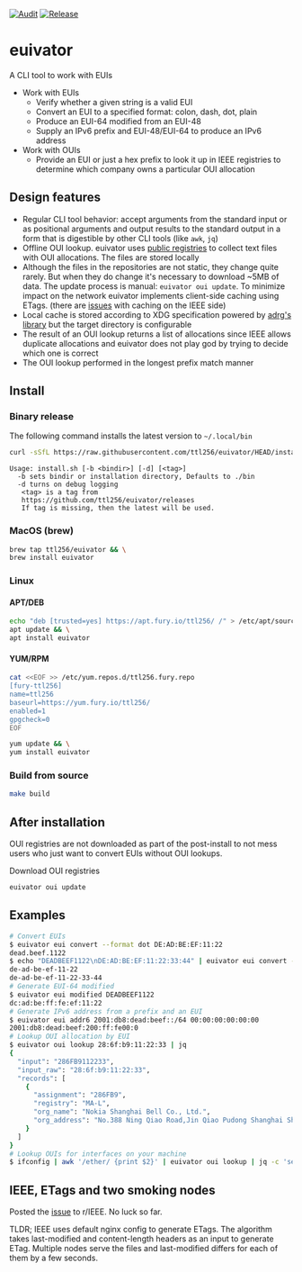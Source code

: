 [![Audit](https://github.com/ttl256/euivator/actions/workflows/audit.yaml/badge.svg)](https://github.com/ttl256/euivator/actions/workflows/audit.yaml) [![Release](https://github.com/ttl256/euivator/actions/workflows/release.yaml/badge.svg)](https://github.com/ttl256/euivator/actions/workflows/release.yaml)

# euivator

A CLI tool to work with EUIs

- Work with EUIs
  - Verify whether a given string is a valid EUI
  - Convert an EUI to a specified format: colon, dash, dot, plain
  - Produce an EUI-64 modified from an EUI-48
  - Supply an IPv6 prefix and EUI-48/EUI-64 to produce an IPv6 address
- Work with OUIs
  - Provide an EUI or just a hex prefix to look it up in IEEE registries to
    determine which company owns a particular OUI allocation

## Design features

- Regular CLI tool behavior: accept arguments from the standard input or as
  positional arguments and output results to the standard output in a form that is
  digestible by other CLI tools (like `awk`, `jq`)
- Offline OUI lookup. euivator uses [public
  registries](https://standards.ieee.org/products-programs/regauth/) to collect
  text files with OUI allocations. The files are stored locally
- Although the files in the repositories are not static, they change quite
  rarely. But when they do change it's necessary to download ~5MB of data. The
  update process is manual: `euivator oui update`. To minimize impact on the
  network euivator implements client-side caching using ETags. (there are
  [issues](#ieee-etags-and-two-smoking-nodes) with caching on the IEEE side)
- Local cache is stored according to XDG specification powered by [adrg's
  library](https://github.com/adrg/xdg) but the target directory is configurable
- The result of an OUI lookup returns a list of allocations since IEEE allows
  duplicate allocations and euivator does not play god by trying to decide which
  one is correct
- The OUI lookup performed in the longest prefix match manner

## Install

### Binary release

The following command installs the latest version to `~/.local/bin`

```sh
curl -sSfL https://raw.githubusercontent.com/ttl256/euivator/HEAD/install.sh | sh -s -- -b ~/.local/bin
```

```
Usage: install.sh [-b <bindir>] [-d] [<tag>]
  -b sets bindir or installation directory, Defaults to ./bin
  -d turns on debug logging
   <tag> is a tag from
   https://github.com/ttl256/euivator/releases
   If tag is missing, then the latest will be used.
```

### MacOS (brew)

```sh
brew tap ttl256/euivator && \
brew install euivator
```

### Linux

#### APT/DEB

```sh
echo "deb [trusted=yes] https://apt.fury.io/ttl256/ /" > /etc/apt/sources.list.d/ttl256.fury.list && \
apt update && \
apt install euivator
```

#### YUM/RPM

```sh
cat <<EOF >> /etc/yum.repos.d/ttl256.fury.repo
[fury-ttl256]
name=ttl256
baseurl=https://yum.fury.io/ttl256/
enabled=1
gpgcheck=0
EOF

yum update && \
yum install euivator
```

### Build from source

```sh
make build
```

## After installation

OUI registries are not downloaded as part of the post-install to not mess users
who just want to convert EUIs without OUI lookups.

Download OUI registries

```sh
euivator oui update
```

## Examples

```sh
# Convert EUIs
$ euivator eui convert --format dot DE:AD:BE:EF:11:22
dead.beef.1122
$ echo "DEADBEEF1122\nDE:AD:BE:EF:11:22:33:44" | euivator eui convert --format dash
de-ad-be-ef-11-22
de-ad-be-ef-11-22-33-44
# Generate EUI-64 modified
$ euivator eui modified DEADBEEF1122
dc:ad:be:ff:fe:ef:11:22
# Generate IPv6 address from a prefix and an EUI
$ euivator eui addr6 2001:db8:dead:beef::/64 00:00:00:00:00:00
2001:db8:dead:beef:200:ff:fe00:0
# Lookup OUI allocation by EUI
$ euivator oui lookup 28:6f:b9:11:22:33 | jq
{
  "input": "286FB9112233",
  "input_raw": "28:6f:b9:11:22:33",
  "records": [
    {
      "assignment": "286FB9",
      "registry": "MA-L",
      "org_name": "Nokia Shanghai Bell Co., Ltd.",
      "org_address": "No.388 Ning Qiao Road,Jin Qiao Pudong Shanghai Shanghai   CN 201206"
    }
  ]
}
# Lookup OUIs for interfaces on your machine
$ ifconfig | awk '/ether/ {print $2}' | euivator oui lookup | jq -c 'select(.records | length > 0)'
```

## IEEE, ETags and two smoking nodes

Posted the
[issue](https://www.reddit.com/r/IEEE/comments/1i82j5i/mac_address_registry_serves_csv_files_in_a_way/)
to r/IEEE. No luck so far.

TLDR; IEEE uses default nginx config to generate ETags. The algorithm takes
last-modified and content-length headers as an input to generate ETag. Multiple
nodes serve the files and last-modified differs for each of them by a few
seconds.
